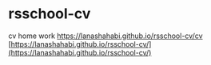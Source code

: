 # rsschool-cv
cv home work
https://lanashahabi.github.io/rsschool-cv/cv
[https://lanashahabi.github.io/rsschool-cv/](https://lanashahabi.github.io/rsschool-cv/)
